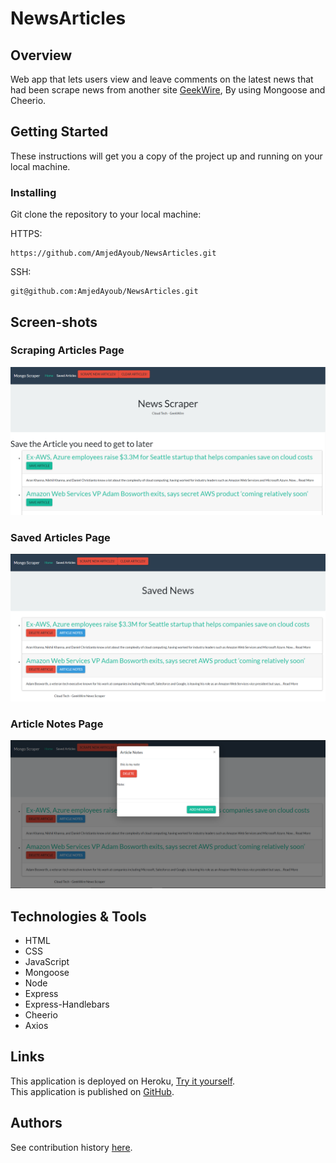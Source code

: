 # NewsArticles

## Overview
Web app that lets users view and leave comments on the latest news that had been scrape news from another site [GeekWire](https://www.geekwire.com/), By using Mongoose and Cheerio.



## Getting Started
These instructions will get you a copy of the project up and running on your local machine.

### Installing
Git clone the repository to your local machine:

HTTPS:
```
https://github.com/AmjedAyoub/NewsArticles.git
```
SSH:
```
git@github.com:AmjedAyoub/NewsArticles.git
```

## Screen-shots

### Scraping Articles Page
![image](./img/1.PNG)

### Saved Articles Page
![image](./img/2.PNG)

### Article Notes Page
![image](./img/3.PNG)

## Technologies & Tools
* HTML  
* CSS
* JavaScript
* Mongoose 
* Node
* Express
* Express-Handlebars
* Cheerio 
* Axios

## Links
This application is deployed on Heroku, [Try it yourself](https://cloud-news-scraper.herokuapp.com/).\
This application is published on [GitHub](https://github.com/AmjedAyoub/NewsArticles).

## Authors
See contribution history [here](https://github.com/AmjedAyoub/NewsArticles/graphs/contributors).